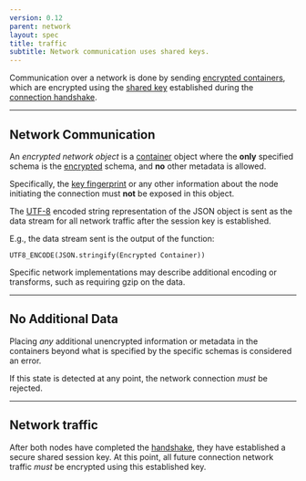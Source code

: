 ```yaml
---
version: 0.12
parent: network
layout: spec
title: traffic
subtitle: Network communication uses shared keys.
---
```



Communication over a network is done by sending
[encrypted containers](../../core/encrypted), which are
encrypted using the [shared key](../shared_key)
established during the [connection handshake](../handshake).

---

## Network Communication

An *encrypted network object* is a [container](../../core/container)
object where the **only** specified schema is the
[encrypted](../../core/encrypted) schema, and **no**
other metadata is allowed.

Specifically, the [key fingerprint](../../core/cryptography#key-fingerprint)
or any other information about the node initiating the connection
must **not** be exposed in this object.

The [UTF-8][w_utf8] encoded string representation of the JSON object
is sent as the data stream for all network traffic after the session
key is established.

E.g., the data stream sent is the output of the function:

	UTF8_ENCODE(JSON.stringify(Encrypted Container))

Specific network implementations may describe additional encoding
or transforms, such as requiring gzip on the data.

---

## No Additional Data

Placing *any* additional unencrypted information or metadata 
in the containers beyond what is specified by the specific schemas
is considered an error.

If this state is detected at any point, the network connection *must*
be rejected.

---

## Network traffic

After both nodes have completed the [handshake](../handshake), they
have established a secure shared session key. At this point, all future
connection network traffic *must* be encrypted using this established key.


[w_utf8]: https://en.wikipedia.org/wiki/UTF-8
